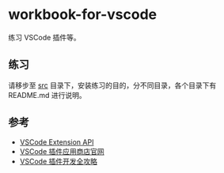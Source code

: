 # workbook-for-vscode

练习 VSCode 插件等。

## 练习

请移步至 [src](./src) 目录下，安装练习的目的，分不同目录，各个目录下有 README.md 进行说明。

## 参考

- [VSCode Extension API](https://code.visualstudio.com/api)
- [VSCode 插件应用商店官网](https://marketplace.visualstudio.com/vscode)
- [VSCode 插件开发全攻略](http://blog.haoji.me/vscode-plugin-overview.html)
